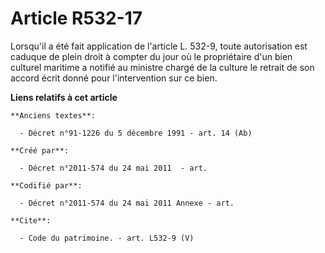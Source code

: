 # Article R532-17

Lorsqu'il a été fait application de l'article L. 532-9, toute autorisation est caduque de plein droit à compter du jour où le
propriétaire d'un bien culturel maritime a notifié au ministre chargé de la culture le retrait de son accord écrit donné pour
l'intervention sur ce bien.

**Liens relatifs à cet article**

	**Anciens textes**:

	  - Décret n°91-1226 du 5 décembre 1991 - art. 14 (Ab)

	**Créé par**:

	  - Décret n°2011-574 du 24 mai 2011  - art.

	**Codifié par**:

	  - Décret n°2011-574 du 24 mai 2011 Annexe - art.

	**Cite**:

	  - Code du patrimoine. - art. L532-9 (V)
